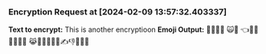### Encryption Request at [2024-02-09 13:57:32.403337]
**Text to encrypt:** This is another encryptioon
**Emoji Output:** 💩💬🙀🐫 🙀🙏 👈🙊💋🐘😽😹🐑 😹🐯👾🐗🦡🦬✍👎🙌💋🐯

